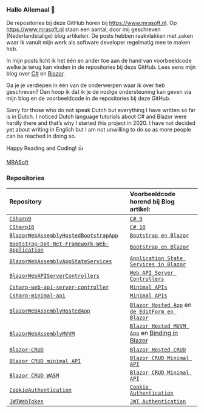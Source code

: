 ### Hallo Allemaal 👋
 
De repositories bij deze GitHub horen bij https://www.mrasoft.nl. Op https://www.mrasoft.nl staan een aantal, door mij geschreven (Nederlandstalige) blog artikelen. De posts hebben raakvlakken met zaken waar ik vanuit mijn werk als software developer regelmatig mee te maken heb.

In mijn posts licht ik het één en ander toe aan de hand van voorbeeldcode welke je terug kan vinden in de repositories bij deze GitHub. Lees eens mijn blog over [C#](https://www.mrasoft.nl/csharp/) en [Blazor](https://www.mrasoft.nl/blazor/).

Ga je je verdiepen in één van de onderwerpen waar ik over heb geschreven? Dan hoop ik dat ik je de nodige ondersteuning kan geven via mijn blog en de voorbeeldcode in de repositories bij deze GitHub.

Sorry for those who do not speak Dutch but everything I have written so far is in Dutch. I noticed Dutch language tutorials about C# and Blazor were hardly there and that’s why I started this project in 2020. I have not decided yet about writing in English but I am not unwilling to do so as more people can be reached in doing so.

Happy Reading and Coding! 👍

[MRASoft](https://www.mrasoft.nl/about/)

### Repositories

Repository | Voorbeeldcode horend bij Blog artikel:
:--- | :---
[`CSharp9`](https://github.com/mrasoftGithub/CSharp9) | [`C# 9`](https://www.mrasoft.nl/csharp-9/)
[`CSharp10`](https://github.com/mrasoftGithub/CSharp10) | [`C# 10`](https://www.mrasoft.nl/csharp-10/)
[`BlazorWebAssemblyHostedBootstrapApp`](https://github.com/mrasoftGithub/BlazorWebAssemblyHostedBootstrapApp) | [`Bootstrap en Blazor`](https://www.mrasoft.nl/blazor-bootstrap/) 
[`Bootstrap-Dot-Net-Framework-Web-Application`](https://github.com/mrasoftGithub/Bootstrap-Dot-Net-Framework-Web-Application) | [`Bootstrap en Blazor`](https://www.mrasoft.nl/blazor-bootstrap/)
[`BlazorWebAssemblyAppStateServices`](https://github.com/mrasoftGithub/BlazorWebAssemblyAppStateServices) | [`Application State Services in Blazor`](https://www.mrasoft.nl/blazor-applicationstate-services/)
[`BlazorWebAPIServerControllers`](https://github.com/mrasoftGithub/BlazorWebAPIServerControllers) | [`Web API Server Controllers`](https://www.mrasoft.nl/blazor-web-api-server-controllers/) 
[`Csharp-web-api-server-controller`](https://github.com/mrasoftGithub/Csharp-web-api-server-controller) | [`Minimal APIs`](https://www.mrasoft.nl/csharp-minimal-api/)
[`Csharp-minimal-api`](https://github.com/mrasoftGithub/Csharp-minimal-api) | [`Minimal APIs`](https://www.mrasoft.nl/csharp-minimal-api/)
[`BlazorWebAssemblyHostedApp`](https://github.com/mrasoftGithub/BlazorWebAssemblyHostedApp) | [`Blazor Hosted App`](https://www.mrasoft.nl/blazor-webassembly-app/) en [`de EditForm en Blazor`](https://www.mrasoft.nl/blazor-editform/) 
[`BlazorWebAssemblyMVVM`](https://github.com/mrasoftGithub/BlazorWebAssemblyMVVM) | [`Blazor Hosted MVVM App`](https://www.mrasoft.nl/blazor-webassembly-MVVM/)  en [Binding in Blazor](https://www.mrasoft.nl/blazor-binding/)
[`Blazor-CRUD`](https://github.com/mrasoftGithub/Blazor-CRUD) | [`Blazor Hosted CRUD`](https://www.mrasoft.nl/blazor-crud)
[`Blazor CRUD minimal API`](https://github.com/mrasoftGithub/Blazor-CRUD-minimalAPI) | [`Blazor CRUD Minimal API`](https://www.mrasoft.nl/blazor-crud-minimal-api/)
[`Blazor CRUD WASM`](https://github.com/mrasoftGithub/Blazor-CRUD-WASM) | [`Blazor CRUD Minimal API`](https://www.mrasoft.nl/blazor-crud-minimal-api/)
[`CookieAuthentication`](https://github.com/mrasoftGithub/CookieAuthentication) | [`Cookie Authentication`](https://www.mrasoft.nl/cookie-authentication-in-blazor/)
[`JWTWebToken`](https://github.com/mrasoftGithub/JWTWebToken) | [`JWT Authentication`](https://www.mrasoft.nl/jwt-authentication-in-blazor/)
